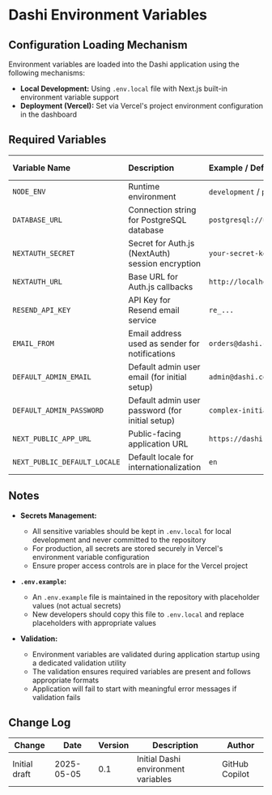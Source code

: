 # Dashi Environment Variables

## Configuration Loading Mechanism

Environment variables are loaded into the Dashi application using the following mechanisms:

- **Local Development:** Using `.env.local` file with Next.js built-in environment variable support
- **Deployment (Vercel):** Set via Vercel's project environment configuration in the dashboard

## Required Variables

| Variable Name                | Description                                      | Example / Default Value               | Required? (Yes/No) | Sensitive? (Yes/No) |
| :--------------------------- | :----------------------------------------------- | :------------------------------------ | :----------------- | :------------------ |
| `NODE_ENV`                   | Runtime environment                              | `development` / `production`          | Yes                | No                  |
| `DATABASE_URL`               | Connection string for PostgreSQL database        | `postgresql://user:pass@host:port/db` | Yes                | Yes                 |
| `NEXTAUTH_SECRET`            | Secret for Auth.js (NextAuth) session encryption | `your-secret-key-at-least-32-chars`   | Yes                | Yes                 |
| `NEXTAUTH_URL`               | Base URL for Auth.js callbacks                   | `http://localhost:3000`               | Yes                | No                  |
| `RESEND_API_KEY`             | API Key for Resend email service                 | `re_...`                              | Yes                | Yes                 |
| `EMAIL_FROM`                 | Email address used as sender for notifications   | `orders@dashi.com`                    | Yes                | No                  |
| `DEFAULT_ADMIN_EMAIL`        | Default admin user email (for initial setup)     | `admin@dashi.com`                     | No                 | Yes                 |
| `DEFAULT_ADMIN_PASSWORD`     | Default admin user password (for initial setup)  | `complex-initial-password`            | No                 | Yes                 |
| `NEXT_PUBLIC_APP_URL`        | Public-facing application URL                    | `https://dashi.vercel.app`            | No                 | No                  |
| `NEXT_PUBLIC_DEFAULT_LOCALE` | Default locale for internationalization          | `en`                                  | No                 | No                  |

## Notes

- **Secrets Management:**
  - All sensitive variables should be kept in `.env.local` for local development and never committed to the repository
  - For production, all secrets are stored securely in Vercel's environment variable configuration
  - Ensure proper access controls are in place for the Vercel project
- **`.env.example`:**

  - An `.env.example` file is maintained in the repository with placeholder values (not actual secrets)
  - New developers should copy this file to `.env.local` and replace placeholders with appropriate values

- **Validation:**
  - Environment variables are validated during application startup using a dedicated validation utility
  - The validation ensures required variables are present and follows appropriate formats
  - Application will fail to start with meaningful error messages if validation fails

## Change Log

| Change        | Date       | Version | Description                         | Author         |
| ------------- | ---------- | ------- | ----------------------------------- | -------------- |
| Initial draft | 2025-05-05 | 0.1     | Initial Dashi environment variables | GitHub Copilot |

<!-- Generated by Copilot -->
